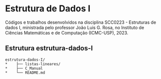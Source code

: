 # Estrutura de Dados I

Códigos e trabalhos desenvolvidos na disciplina SCC0223 - Estruturas de dados I, ministrada pelo professor João Luis G. Rosa, no Instituto de Ciências Matemáticas e de Computação (ICMC-USP), 2023.


## Estrutura estrutura-dados-I
```
estrutura-dados-I/
*    ├── listas-lineares/
*    ├── C_Manual
*    └── README.md
```
